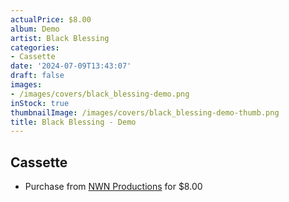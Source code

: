 ```yaml
---
actualPrice: $8.00
album: Demo
artist: Black Blessing
categories:
- Cassette
date: '2024-07-09T13:43:07'
draft: false
images:
- /images/covers/black_blessing-demo.png
inStock: true
thumbnailImage: /images/covers/black_blessing-demo-thumb.png
title: Black Blessing - Demo
---
```


## Cassette
* Purchase from [NWN Productions](http://shop.nwnprod.com/index.php?route=product/product&path=73&product_id=41408&sort=pd.name&order=ASC) for $8.00
